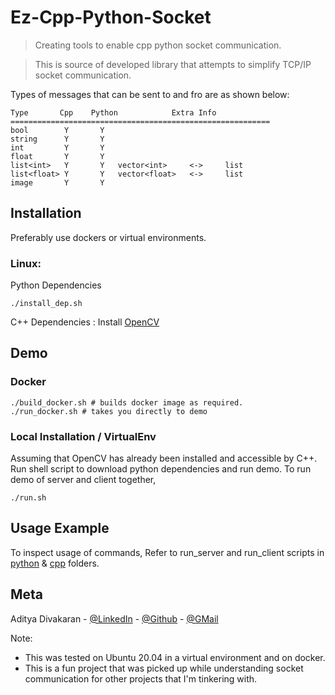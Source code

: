 # Ez-Cpp-Python-Socket
> Creating tools to enable cpp python socket communication. 

> This is source of developed library that attempts to simplify TCP/IP socket communication.

Types of messages that can be sent to and fro are as shown below:
```
Type       Cpp    Python            Extra Info
==========================================================
bool        Y       Y
string      Y       Y
int         Y       Y
float       Y       Y
list<int>   Y       Y   vector<int>     <->     list
list<float> Y       Y   vector<float>   <->     list
image       Y       Y
```

## Installation
Preferably use dockers or virtual environments.

### Linux:
Python Dependencies
```
./install_dep.sh
```
C++ Dependencies : Install [OpenCV](https://github.com/opencv/opencv)


## Demo

### Docker
```
./build_docker.sh # builds docker image as required.
./run_docker.sh # takes you directly to demo
```

### Local Installation / VirtualEnv
Assuming that OpenCV has already been installed and accessible by C++.
Run shell script to download python dependencies and run demo.
To run demo of server and client together,
```
./run.sh
```

## Usage Example
To inspect usage of commands,
Refer to run_server and run_client scripts in [python](python) & [cpp](cpp) folders.

## Meta

Aditya Divakaran - [@LinkedIn](https://www.linkedin.com/in/aditya-divakaran/) - [@Github](https://github.com/Aditya-Diva) - [@GMail](adi.develops@gmail.com)

Note:
- This was tested on Ubuntu 20.04 in a virtual environment and on docker. 
- This is a fun project that was picked up while understanding socket communication for other projects that I'm tinkering with.